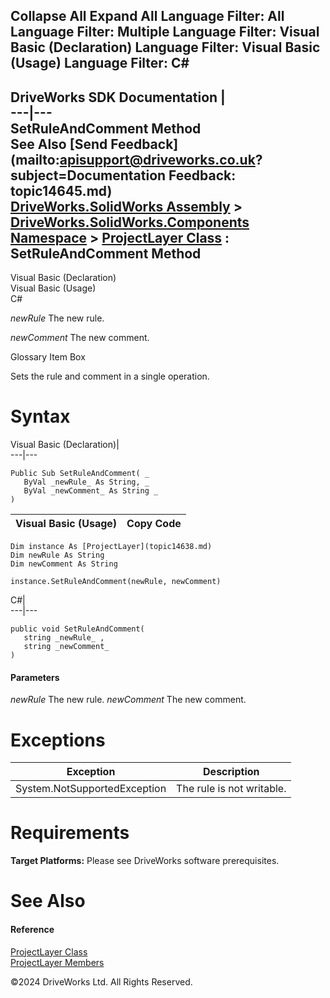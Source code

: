        

 Collapse All Expand All  Language Filter: All  Language Filter: Multiple  Language Filter: Visual Basic (Declaration) Language Filter: Visual Basic (Usage) Language Filter: C#  
---  
DriveWorks SDK Documentation  |   
---|---  
SetRuleAndComment Method   
See Also [Send Feedback](mailto:apisupport@driveworks.co.uk?subject=Documentation Feedback: topic14645.md)  
[DriveWorks.SolidWorks Assembly](topic13342.md) > [DriveWorks.SolidWorks.Components Namespace](topic13925.md) > [ProjectLayer Class](topic14638.md) : SetRuleAndComment Method  
---  
  
Visual Basic (Declaration)    
Visual Basic (Usage)    
C# 

_newRule_
    The new rule.

_newComment_
    The new comment.

Glossary Item Box

Sets the rule and comment in a single operation. 

# Syntax

Visual Basic (Declaration)|   
---|---  
      
    
    Public Sub SetRuleAndComment( _
       ByVal _newRule_ As String, _
       ByVal _newComment_ As String _
    )   
  
Visual Basic (Usage)| Copy Code  
---|---  
      
    
    Dim instance As [ProjectLayer](topic14638.md)
    Dim newRule As String
    Dim newComment As String
     
    instance.SetRuleAndComment(newRule, newComment)  
  
C#|   
---|---  
      
    
    public void SetRuleAndComment( 
       string _newRule_ ,
       string _newComment_
    )  
  
#### Parameters

 _newRule_
    The new rule.
_newComment_
    The new comment.

# Exceptions

Exception| Description  
---|---  
System.NotSupportedException| The rule is not writable.  
  
# Requirements

**Target Platforms:** Please see DriveWorks software prerequisites.

# See Also

#### Reference

[ProjectLayer Class](topic14638.md)   
[ProjectLayer Members](topic14639.md)

©2024 DriveWorks Ltd. All Rights Reserved.

